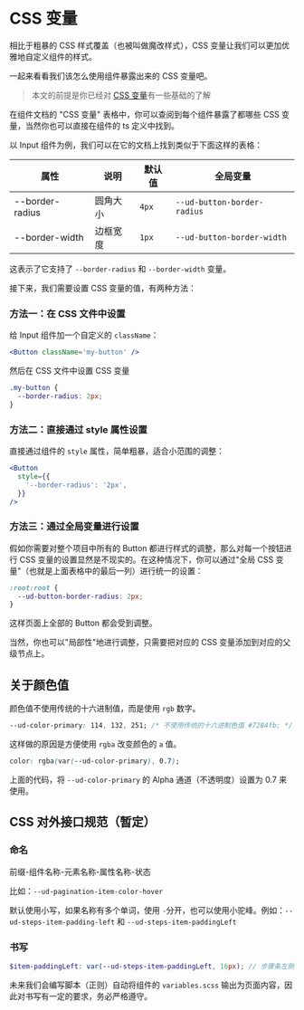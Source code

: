# CSS 变量

相比于粗暴的 CSS 样式覆盖（也被叫做魔改样式），CSS 变量让我们可以更加优雅地自定义组件的样式。

一起来看看我们该怎么使用组件暴露出来的 CSS 变量吧。

> 本文的前提是你已经对 [CSS 变量](https://developer.mozilla.org/zh-CN/docs/Web/CSS/Using_CSS_custom_properties)有一些基础的了解

在组件文档的 "CSS 变量" 表格中，你可以查阅到每个组件暴露了都哪些 CSS 变量，当然你也可以直接在组件的 ts 定义中找到。

以 Input 组件为例，我们可以在它的文档上找到类似于下面这样的表格：

| 属性            | 说明     | 默认值 | 全局变量                    |
| --------------- | -------- | ------ | --------------------------- |
| --border-radius | 圆角大小 | `4px`  | `--ud-button-border-radius` |
| --border-width  | 边框宽度 | `1px`  | `--ud-button-border-width`  |

这表示了它支持了 `--border-radius` 和 `--border-width` 变量。

接下来，我们需要设置 CSS 变量的值，有两种方法：

### 方法一：在 CSS 文件中设置

给 Input 组件加一个自定义的 `className`：

```jsx
<Button className='my-button' />
```

然后在 CSS 文件中设置 CSS 变量

```css
.my-button {
  --border-radius: 2px;
}
```

### 方法二：直接通过 style 属性设置

直接通过组件的 `style` 属性，简单粗暴，适合小范围的调整：

```jsx
<Button
  style={{
    '--border-radius': '2px',
  }}
/>
```

### 方法三：通过全局变量进行设置

假如你需要对整个项目中所有的 Button 都进行样式的调整，那么对每一个按钮进行 CSS 变量的设置显然是不现实的。在这种情况下，你可以通过"全局 CSS 变量"（也就是上面表格中的最后一列）进行统一的设置：

```css
:root:root {
  --ud-button-border-radius: 2px;
}
```

这样页面上全部的 Button 都会受到调整。

当然，你也可以"局部性"地进行调整，只需要把对应的 CSS 变量添加到对应的父级节点上。

## 关于颜色值

颜色值不使用传统的十六进制值，而是使用 `rgb` 数字。

```css
--ud-color-primary: 114, 132, 251; /* 不使用传统的十六进制色值 #7284fb; */
```

这样做的原因是方便使用 `rgba` 改变颜色的 `a` 值。

```css
color: rgba(var(--ud-color-primary), 0.7);
```

上面的代码，将 `--ud-color-primary` 的 Alpha 通道（不透明度）设置为 0.7 来使用。

## CSS 对外接口规范（暂定）

### 命名

前缀-组件名称-元素名称-属性名称-状态

比如：`--ud-pagination-item-color-hover`

默认使用小写，如果名称有多个单词，使用 `-`分开，也可以使用小驼峰。例如：`--ud-steps-item-padding-left` 和 `--ud-steps-item-paddingLeft`

### 书写

```scss
$item-paddingLeft: var(--ud-steps-item-paddingLeft, 16px); // 步骤条左侧内边距
```

未来我们会编写脚本（正则）自动将组件的 `variables.scss` 输出为页面内容，因此对书写有一定的要求，务必严格遵守。
